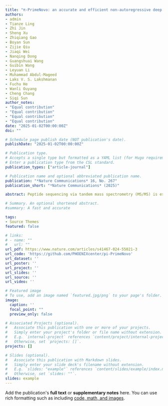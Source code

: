 ```yaml
---
title: "π-PrimeNovo: an accurate and efficient non-autoregressive deep learning model for de novo peptide sequencing"
authors:
- admin
- Tianze Ling
- Zhi Jin
- Sheng Xu
- Zhiqiang Gao
- Boyan Sun
- Zijie Qiu
- Jiaqi Wei
- Nanqing Dong
- Guangshuai Wang
- Guibin Wang
- Leyuan Li
- Muhammad Abdul-Mageed
- Laks V. S. Lakshmanan
- Fuchu He
- Wanli Ouyang
- Cheng Chang 
- Siqi Sun
author_notes:
- "Equal contribution"
- "Equal contribution"
- "Equal contribution"
- "Equal contribution"
date: "2025-01-02T00:00:00Z"
doi: ""

# Schedule page publish date (NOT publication's date).
publishDate: "2025-01-02T00:00:00Z"

# Publication type.
# Accepts a single type but formatted as a YAML list (for Hugo requirements).
# Enter a publication type from the CSL standard.
publication_types: ["article-journal"]

# Publication name and optional abbreviated publication name.
publication: "*Nature Communications* 16, No. 267"
publication_short: "*Nature Communications* (2025)"

abstract: Peptide sequencing via tandem mass spectrometry (MS/MS) is essential in proteomics. Unlike traditional database searches, deep learning excels at de novo peptide sequencing, even for peptides missing from existing databases. Current deep learning models often rely on autoregressive generation, which suffers from error accumulation and slow inference speeds. In this work, we introduce π-PrimeNovo, a non-autoregressive Transformer-based model for peptide sequencing. With our architecture design and a CUDA-enhanced decoding module for precise mass control, π-PrimeNovo achieves significantly higher accuracy and up to 89x faster inference than state-of-the-art methods, making it ideal for large-scale applications like metaproteomics. Additionally, it excels in phosphopeptide mining and detecting low-abundance post-translational modifications (PTMs), marking a substantial advance in peptide sequencing with broad potential in biological research.

# Summary. An optional shortened abstract.
#summary: A fast and accurate 

tags:
- Source Themes
featured: false

# links:
# - name: ""
#   url: ""
url_pdf: https://www.nature.com/articles/s41467-024-55021-3
url_code: 'https://github.com/PHOENIXcenter/pi-PrimeNovo'
url_dataset: ''
url_poster: ''
url_project: ''
url_slides: ''
url_source: ''
url_video: ''

# Featured image
# To use, add an image named `featured.jpg/png` to your page's folder. 
image:
  caption: ''
  focal_point: ""
  preview_only: false

# Associated Projects (optional).
#   Associate this publication with one or more of your projects.
#   Simply enter your project's folder or file name without extension.
#   E.g. `internal-project` references `content/project/internal-project/index.md`.
#   Otherwise, set `projects: []`.
projects: []

# Slides (optional).
#   Associate this publication with Markdown slides.
#   Simply enter your slide deck's filename without extension.
#   E.g. `slides: "example"` references `content/slides/example/index.md`.
#   Otherwise, set `slides: ""`.
slides: example
---
```


<!-- {{% callout note %}}
Click the *Cite* button above to demo the feature to enable visitors to import publication metadata into their reference management software.
{{% /callout %}}

{{% callout note %}}
Create your slides in Markdown - click the *Slides* button to check out the example.
{{% /callout %}} -->

Add the publication's **full text** or **supplementary notes** here. You can use rich formatting such as including [code, math, and images](https://docs.hugoblox.com/content/writing-markdown-latex/).
